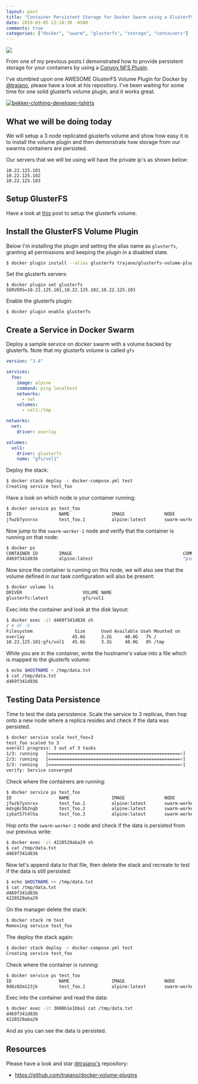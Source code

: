 ```yaml
---
layout: post
title: "Container Persistent Storage for Docker Swarm using a GlusterFS Volume Plugin"
date: 2019-03-05 13:18:30 -0500
comments: true
categories: ["docker", "swarm", "glusterfs", "storage", "containers"]
---
```


![](https://user-images.githubusercontent.com/567298/53351889-85572000-392a-11e9-9720-464e9318206e.jpg)

From one of my previous posts I demonstrated how to provide persistent storage for your containers by using a [Convoy NFS Plugin](https://blog.ruanbekker.com/blog/2018/02/16/guide-to-setup-docker-convoy-volume-driver-for-docker-swarm-with-nfs/). 

I've stumbled upon one AWESOME GlusterFS Volume Plugin for Docker by [@trajano](https://github.com/trajano/docker-volume-plugins/tree/master/glusterfs-volume-plugin), please have a look at his repository. I've been waiting for some time for one solid glusterfs volume plugin, and it works great.

<a href="https://bekkerclothing.com/collections/developer?utm_source=blog.ruanbekker.com&utm_medium=blog&utm_campaign=leaderboard_ad" target="_blank"><img alt="bekker-clothing-developer-tshirts" src="https://user-images.githubusercontent.com/567298/70170981-7c278a80-16d6-11ea-9759-6621d02c1423.png"></a>

## What we will be doing today

We will setup a 3 node replicated glusterfs volume and show how easy it is to install the volume plugin and then demonstrate how storage from our swarms containers are persisted.

Our servers that we will be using will have the private ip's as shown below:

```
10.22.125.101
10.22.125.102
10.22.125.103
```

## Setup GlusterFS

Have a look at [this](https://blog.ruanbekker.com/blog/2019/03/05/setup-a-3-node-replicated-storage-volume-with-glusterfs/?referral=github.com) post to setup the glusterfs volume.

## Install the GlusterFS Volume Plugin

Below I'm installing the plugin and setting the alias name as `glusterfs`, granting all permissions and keeping the plugin in a disabled state.

```bash
$ docker plugin install --alias glusterfs trajano/glusterfs-volume-plugin --grant-all-permissions --disable
```

Set the glusterfs servers:

```
$ docker plugin set glusterfs SERVERS=10.22.125.101,10.22.125.102,10.22.125.103
```

Enable the glusterfs plugin:

```
$ docker plugin enable glusterfs
```

## Create a Service in Docker Swarm

Deploy a sample service on docker swarm with a volume backed by glusterfs. Note that my glusterfs volume is called `gfs`

```yaml
version: "3.4"

services:
  foo:
    image: alpine
    command: ping localhost
    networks:
      - net
    volumes:
      - vol1:/tmp

networks:
  net:
    driver: overlay

volumes:
  vol1:
    driver: glusterfs
    name: "gfs/vol1"
```

Deploy the stack:

```bash
$ docker stack deploy -c docker-compose.yml test
Creating service test_foo
```

Have a look on which node is your container running:

```bash
$ docker service ps test_foo
ID                  NAME                IMAGE               NODE                DESIRED STATE       CURRENT STATE            ERROR               PORTS
jfwzb7yxnrxx        test_foo.1          alpine:latest       swarm-worker-1      Running             Running 37 seconds ago
```

Now jump to the `swarm-worker-1` node and verify that the container is running on that node:

```bash
$ docker ps
CONTAINER ID        IMAGE                                          COMMAND                  CREATED             STATUS                  PORTS               NAMES
d469f341d836        alpine:latest                                  "ping localhost"           59 seconds ago      Up 57 seconds                               test_foo.1.jfwzb7yxnrxxnd0qxtcjex8lu
```

Now since the container is running on this node, we will also see that the volume defined in our task configuration will also be present:

```bash
$ docker volume ls
DRIVER                       VOLUME NAME
glusterfs:latest             gfs/vol1
```

Exec into the container and look at the disk layout:

```bash
$ docker exec -it d469f341d836 sh
/ # df -h
Filesystem                Size      Used Available Use% Mounted on
overlay                  45.6G      3.2G     40.0G   7% /
10.22.125.101:gfs/vol1   45.6G      3.3G     40.0G   8% /tmp
```

While you are in the container, write the hostname's value into a file which is mapped to the glusterfs volume:

```bash
$ echo $HOSTNAME > /tmp/data.txt
$ cat /tmp/data.txt
d469f341d836
```

## Testing Data Persistence

Time to test the data persistence. Scale the service to 3 replicas, then hop onto a new node where a replica resides and check if the data was persisted.

```bash
$ docker service scale test_foo=3
test_foo scaled to 3
overall progress: 3 out of 3 tasks
1/3: running   [==================================================>]
2/3: running   [==================================================>]
3/3: running   [==================================================>]
verify: Service converged
```

Check where the containers are running:

```bash
$ docker service ps test_foo
ID                  NAME                IMAGE               NODE                DESIRED STATE       CURRENT STATE            ERROR               PORTS
jfwzb7yxnrxx        test_foo.1          alpine:latest       swarm-worker-1      Running             Running 2 minutes ago
mdsg6c5b2nqb        test_foo.2          alpine:latest       swarm-worker-3      Running             Running 15 seconds ago
iybat57t4lha        test_foo.3          alpine:latest       swarm-worker-2      Running             Running 15 seconds ago
```

Hop onto the `swarm-worker-2` node and check if the data is persisted from our previous write:

```bash
$ docker exec -it 4228529aba29 sh
$ cat /tmp/data.txt
d469f341d836
```

Now let's append data to that file, then delete the stack and recreate to test if the data is still persisted:

```bash
$ echo $HOSTNAME >> /tmp/data.txt
$ cat /tmp/data.txt
d469f341d836
4228529aba29
```

On the manager delete the stack:

```bash
$ docker stack rm test
Removing service test_foo
```

The deploy the stack again:

```bash
$ docker stack deploy -c docker-compose.yml test
Creating service test_foo
```

Check where the container is running:

```bash
$ docker service ps test_foo
ID                  NAME                IMAGE               NODE                DESIRED STATE       CURRENT STATE           ERROR               PORTS
9d6z02m123jk        test_foo.1          alpine:latest       swarm-worker-1      Running             Running 2 seconds ago
```

Exec into the container and read the data:

```bash
$ docker exec -it 3008b1e1bba1 cat /tmp/data.txt
d469f341d836
4228529aba29
```

And as you can see the data is persisted.

## Resources

Please have a look and star [@trajano's](https://github.com/trajano/docker-volume-plugins) repository:

* https://github.com/trajano/docker-volume-plugins
